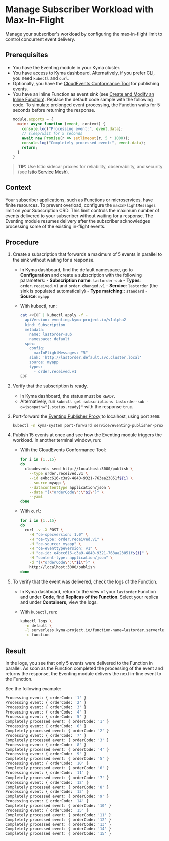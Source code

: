 # Manage Subscriber Workload with Max-In-Flight

Manage your subscriber's workload by configuring the max-in-flight limit to control concurrent event delivery.

## Prerequisites

- You have the Eventing module in your Kyma cluster.
- You have access to Kyma dashboard. Alternatively, if you prefer CLI, you need `kubectl` and `curl`.
- Optionally, you have the [CloudEvents Conformance Tool](https://github.com/cloudevents/conformance) for publishing events.
- You have an inline Function as event sink (see [Create and Modify an Inline Function](https://kyma-project.io/#/serverless-manager/user/tutorials/01-10-create-inline-function)).
  Replace the default code sample with the following code. To simulate prolonged event processing, the Function waits for 5 seconds before returning the response.
  ```js
  module.exports = {
    main: async function (event, context) {
      console.log("Processing event:", event.data);
      // sleep/wait for 5 seconds
      await new Promise(r => setTimeout(r, 5 * 1000));
      console.log("Completely processed event:", event.data);
      return;
    } 
  }
  ```

> **TIP:** Use Istio sidecar proxies for reliability, observability, and security (see [Istio Service Mesh](https://kyma-project.io/#/istio/user/00-00-istio-sidecar-proxies)).

## Context

Your subscriber applications, such as Functions or microservices, have finite resources. To prevent overload,  configure the `maxInFlightMessages` limit on your Subscription CRD. This limit controls the maximum number of events delivered to your subscriber without waiting for a response. The Eventing module resumes delivery after the subscriber acknowledges processing some of the existing in-flight events.

## Procedure

1. Create a subscription that forwards a maximum of 5 events in parallel to the sink without waiting for a response.
   - In Kyma dashboard, find the default namespace, go to **Configuration** and create a subscription with the following parameters:
         - **Subscription name**: `lastorder-sub`
         - **Types**: `order.received.v1` and `order.changed.v1`
         - **Service**: `lastorder` (the sink is populated automatically)
         - **Type matching:**: `standard`
         - **Source**: `myapp`

   - With kubectl, run:
     ```bash
     cat <<EOF | kubectl apply -f -
       apiVersion: eventing.kyma-project.io/v1alpha2
       kind: Subscription
       metadata:
         name: lastorder-sub
         namespace: default
       spec:
         config:
           maxInFlightMessages: "5"
         sink: 'http://lastorder.default.svc.cluster.local'
         source: myapp
         types:
           - order.received.v1
     EOF
     ```

2. Verify that the subscription is ready.
   - In Kyma dashboard, the status must be `READY`.
   - Alternatively, run `kubectl get subscriptions lastorder-sub -o=jsonpath="{.status.ready}"` with the response `true`.

3. Port-forward the [Eventing Publisher Proxy](../README.md#eventing-publisher-proxy) to localhost, using port `3000`:
   ```bash
   kubectl -n kyma-system port-forward service/eventing-publisher-proxy 3000:80
   ```
   
4. Publish 15 events at once and see how the Eventing module triggers the workload. In another terminal window, run:
   - With the CloudEvents Conformance Tool:

     ```bash
     for i in {1..15}
     do
       cloudevents send http://localhost:3000/publish \
         --type order.received.v1 \
         --id e4bcc616-c3a9-4840-9321-763aa23851f${i} \
         --source myapp \
         --datacontenttype application/json \
         --data "{\"orderCode\":\"$i\"}" \
         --yaml
     done
     ```

   - With `curl`:

     ```bash
     for i in {1..15}
     do
       curl -v -X POST \
         -H "ce-specversion: 1.0" \
         -H "ce-type: order.received.v1" \
         -H "ce-source: myapp" \
         -H "ce-eventtypeversion: v1" \
         -H "ce-id: e4bcc616-c3a9-4840-9321-763aa23851f${i}" \
         -H "content-type: application/json" \
         -d "{\"orderCode\":\"$i\"}" \
         http://localhost:3000/publish
     done
     ```

5. To verify that the event was delivered, check the logs of the Function.
   - In Kyma dashboard, return to the view of your `lastorder` Function and under **Code**, find **Replicas of the Function**. Select your replica and under **Containers**, view the logs.

   - With `kubectl`, run:
    
     ```bash
     kubectl logs \
       -n default \
       -l serverless.kyma-project.io/function-name=lastorder,serverless.kyma-project.io/resource=deployment \
       -c function
     ```

## Result

In the logs, you see that only 5 events were delivered to the Function in parallel. As soon as the Function completed the processing of the event and returns the response, the Eventing module delivers the next in-line event to the Function.

See the following example:

```sh
Processing event: { orderCode: '1' }
Processing event: { orderCode: '2' }
Processing event: { orderCode: '3' }
Processing event: { orderCode: '4' }
Processing event: { orderCode: '5' }
Completely processed event: { orderCode: '1' }
Processing event: { orderCode: '6' }
Completely processed event: { orderCode: '2' }
Processing event: { orderCode: '7' }
Completely processed event: { orderCode: '3' }
Processing event: { orderCode: '8' }
Completely processed event: { orderCode: '4' }
Processing event: { orderCode: '9' }
Completely processed event: { orderCode: '5' }
Processing event: { orderCode: '10' }
Completely processed event: { orderCode: '6' }
Processing event: { orderCode: '11' }
Completely processed event: { orderCode: '7' }
Processing event: { orderCode: '12' }
Completely processed event: { orderCode: '8' }
Processing event: { orderCode: '13' }
Completely processed event: { orderCode: '9' }
Processing event: { orderCode: '14' }
Completely processed event: { orderCode: '10' }
Processing event: { orderCode: '15' }
Completely processed event: { orderCode: '11' }
Completely processed event: { orderCode: '12' }
Completely processed event: { orderCode: '13' }
Completely processed event: { orderCode: '14' }
Completely processed event: { orderCode: '15' }
```
